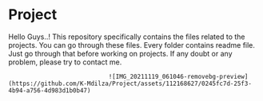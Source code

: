 # Project
Hello Guys..! This repository specifically contains the files related to the projects. You can go through these files. Every folder contains readme file. Just go through that before working on projects. If any doubt or any problem, please try to contact me.

                                ![IMG_20211119_061046-removebg-preview](https://github.com/K-Mdilza/Project/assets/112168627/0245fc7d-25f3-4b94-a756-4d983d1b0b47)
